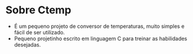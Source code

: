 # Sobre Ctemp
- É um pequeno projeto de conversor de temperaturas, muito simples e fácil de ser utilizado.
- Pequeno projetinho escrito em linguagem C para treinar as habilidades desejadas.

